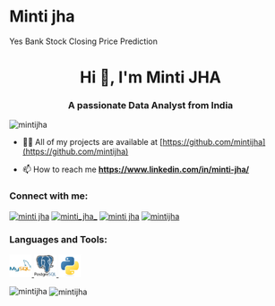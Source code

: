 # Minti jha
Yes Bank Stock Closing Price Prediction
<h1 align="center">Hi 👋, I'm Minti JHA</h1>
<h3 align="center">A passionate Data Analyst from India</h3>

<p align="left"> <img src="https://komarev.com/ghpvc/?username=mintijha&label=Profile%20views&color=0e75b6&style=flat" alt="mintijha" /> </p>

- 👨‍💻 All of my projects are available at [https://github.com/mintijha](https://github.com/mintijha)

- 📫 How to reach me **https://www.linkedin.com/in/minti-jha/**

<h3 align="left">Connect with me:</h3>
<p align="left">
<a href="https://linkedin.com/in/minti jha" target="blank"><img align="center" src="https://raw.githubusercontent.com/rahuldkjain/github-profile-readme-generator/master/src/images/icons/Social/linked-in-alt.svg" alt="minti jha" height="30" width="40" /></a>
<a href="https://instagram.com/minti_jha_" target="blank"><img align="center" src="https://raw.githubusercontent.com/rahuldkjain/github-profile-readme-generator/master/src/images/icons/Social/instagram.svg" alt="minti_jha_" height="30" width="40" /></a>
<a href="https://www.hackerrank.com/minti jha" target="blank"><img align="center" src="https://raw.githubusercontent.com/rahuldkjain/github-profile-readme-generator/master/src/images/icons/Social/hackerrank.svg" alt="minti jha" height="30" width="40" /></a>
<a href="https://www.leetcode.com/mintijha" target="blank"><img align="center" src="https://raw.githubusercontent.com/rahuldkjain/github-profile-readme-generator/master/src/images/icons/Social/leet-code.svg" alt="mintijha" height="30" width="40" /></a>
</p>

<h3 align="left">Languages and Tools:</h3>
<p align="left"> <a href="https://www.mysql.com/" target="_blank" rel="noreferrer"> <img src="https://raw.githubusercontent.com/devicons/devicon/master/icons/mysql/mysql-original-wordmark.svg" alt="mysql" width="40" height="40"/> </a> <a href="https://www.postgresql.org" target="_blank" rel="noreferrer"> <img src="https://raw.githubusercontent.com/devicons/devicon/master/icons/postgresql/postgresql-original-wordmark.svg" alt="postgresql" width="40" height="40"/> </a> <a href="https://www.python.org" target="_blank" rel="noreferrer"> <img src="https://raw.githubusercontent.com/devicons/devicon/master/icons/python/python-original.svg" alt="python" width="40" height="40"/> </a> </p>

<p><img align="left" src="https://github-readme-stats.vercel.app/api/top-langs?username=mintijha&show_icons=true&locale=en&layout=compact" alt="mintijha" /></p>

<p>&nbsp;<img align="center" src="https://github-readme-stats.vercel.app/api?username=mintijha&show_icons=true&locale=en" alt="mintijha" /></p>
